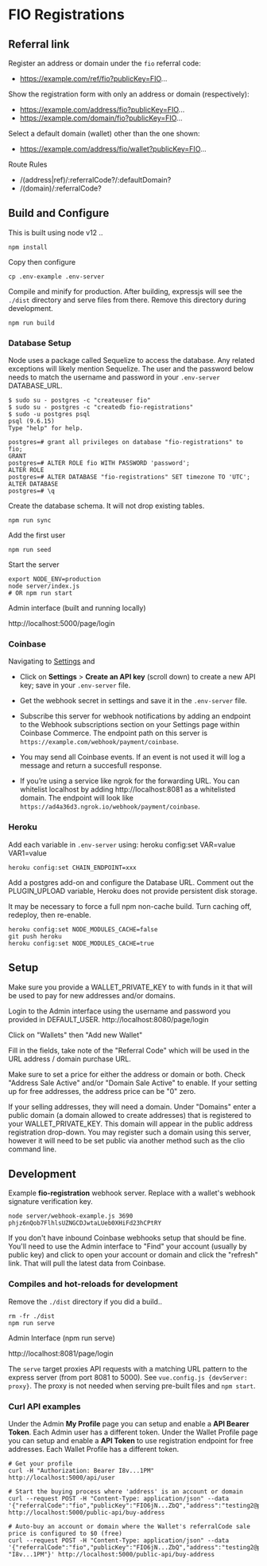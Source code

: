 # FIO Registrations

## Referral link

Register an address or domain under the `fio` referral code:
* https://example.com/ref/fio?publicKey=FIO...

Show the registration form with only an address or domain (respectively):
* https://example.com/address/fio?publicKey=FIO...
* https://example.com/domain/fio?publicKey=FIO...

Select a default domain (wallet) other than the one shown:
* https://example.com/address/fio/wallet?publicKey=FIO...

Route Rules

* /(address|ref)/:referralCode?/:defaultDomain?
* /(domain)/:referralCode?

## Build and Configure

This is built using node v12 ..

```
npm install
```

Copy then configure
```
cp .env-example .env-server
```

Compile and minify for production.  After building, expressjs will
see the `./dist` directory and serve files from there.  Remove this
directory during development.

```
npm run build
```

### Database Setup

Node uses a package called Sequelize to access the database.  Any related
exceptions will likely mention Sequelize.  The user and the password below
needs to match the username and password in your `.env-server` DATABASE_URL.

```
$ sudo su - postgres -c "createuser fio"
$ sudo su - postgres -c "createdb fio-registrations"
$ sudo -u postgres psql
psql (9.6.15)
Type "help" for help.

postgres=# grant all privileges on database "fio-registrations" to fio;
GRANT
postgres=# ALTER ROLE fio WITH PASSWORD 'password';
ALTER ROLE
postgres=# ALTER DATABASE "fio-registrations" SET timezone TO 'UTC';
ALTER DATABASE
postgres=# \q
```

Create the database schema.  It will not drop existing tables.

```
npm run sync
```

Add the first user

```
npm run seed
```

Start the server

```
export NODE_ENV=production
node server/index.js
# OR npm run start
```

Admin interface (built and running locally)

http://localhost:5000/page/login

### Coinbase

Navigating to [Settings](https://commerce.coinbase.com/dashboard/settings) and
* Click on **Settings** > **Create an API key** (scroll down) to create a new API key; save in your `.env-server` file.

* Get the webhook secret in settings and save it in the `.env-server` file.

* Subscribe this server for webhook notifications by adding an endpoint to the Webhook subscriptions section on your Settings page within Coinbase Commerce.  The endpoint path on this server is `https://example.com/webhook/payment/coinbase`.

* You may send all Coinbase events.  If an event is not used it will log a message and return a succesfull response.

* If you’re using a service like ngrok for the forwarding URL. You can
whitelist localhost by adding http://localhost:8081 as a whitelisted
domain.  The endpoint will look like `https://ad4a36d3.ngrok.io/webhook/payment/coinbase`.

### Heroku

Add each variable in `.env-server` using: heroku config:set VAR=value VAR1=value

`heroku config:set CHAIN_ENDPOINT=xxx`

Add a postgres add-on and configure the Database URL.  Comment
out the PLUGIN_UPLOAD variable, Heroku does not provide persistent
disk storage.

It may be necessary to force a full npm non-cache build.  Turn caching off,
redeploy, then re-enable.

```
heroku config:set NODE_MODULES_CACHE=false
git push heroku
heroku config:set NODE_MODULES_CACHE=true
```

## Setup

Make sure you provide a WALLET_PRIVATE_KEY to with funds in it that will be
used to pay for new addresses and/or domains.

Login to the Admin interface using the username and password you provided in
DEFAULT_USER.  http://localhost:8080/page/login

Click on "Wallets" then "Add new Wallet"

Fill in the fields, take note of the "Referral Code" which will be used
in the URL address / domain purchase URL.

Make sure to set a price for either the address or domain or both.  Check
"Address Sale Active" and/or "Domain Sale Active" to enable.  If your
setting up for free addresses, the address price can be "0" zero.

If your selling addresses, they will need a domain.  Under "Domains" enter
a public domain (a domain allowed to create addresses) that is registered
to your WALLET_PRIVATE_KEY.  This domain will appear in the public address
registration drop-down.  You may register such a domain using this server,
however it will need to be set public via another method such as the
clio command line.

## Development

Example **fio-registration** webhook server.  Replace with a wallet's webhook signature verification key.

```
node server/webhook-example.js 3690 phjz6nQob7FlhlsUZNGCDJwtaLUeb0XHiFd23hCPtRY
```

If you don't have inbound Coinbase webhooks setup that should be fine.  You'll
need to use the Admin interface to "Find" your account (usually by public key)
and click to open your account or domain and click the "refresh" link.  That
will pull the latest data from Coinbase.

### Compiles and hot-reloads for development

Remove the `./dist` directory if you did a build..

```
rm -fr ./dist
npm run serve
```

Admin Interface (npm run serve)

http://localhost:8081/page/login

The `serve` target proxies API requests with a matching URL pattern to the
express server (from port 8081 to 5000).  See `vue.config.js {devServer: proxy}`.
The proxy is not needed when serving pre-built files and `npm start`.

### Curl API examples

Under the Admin **My Profile** page you can setup and enable a
**API Bearer Token**.  Each Admin user has a different token.
Under the Wallet Profile page you can setup and enable a
**API Token** to use registration endpoint for free addresses. Each Wallet Profile has a different token.

```
# Get your profile
curl -H "Authorization: Bearer I8v...1PM" http://localhost:5000/api/user

# Start the buying process where 'address' is an account or domain
curl --request POST -H "Content-Type: application/json" --data '{"referralCode":"fio","publicKey":"FIO6jN...ZbQ","address":"testing2@pubdomain"}' http://localhost:5000/public-api/buy-address

# Auto-buy an account or domain where the Wallet's referralCode sale price is configured to $0 (free)
curl --request POST -H "Content-Type: application/json" --data '{"referralCode":"fio","publicKey":"FIO6jN...ZbQ","address":"testing2@pubdomain","apiToken": "I8v...1PM"}' http://localhost:5000/public-api/buy-address
```
